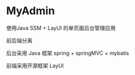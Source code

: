 # MyAdmin
使用Java SSM + LayUI 的单页面后台管理应用

前后端分离

后台采用 Java 框架 spring + springMVC + mybatis 

前端采用开源框架 LayUI

